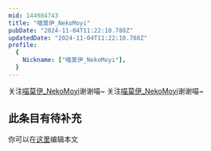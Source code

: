 ```yaml
---
mid: 144984743
title: "喵莫伊_NekoMoyi"
pubDate: "2024-11-04T11:22:10.788Z"
updatedDate: "2024-11-04T11:22:10.788Z"
profile:
  {
    Nickname: ["喵莫伊_NekoMoyi"],
  }
---
```


关注[喵莫伊_NekoMoyi](https://space.bilibili.com/144984743)谢谢喵~ 关注[喵莫伊_NekoMoyi](https://space.bilibili.com/144984743)谢谢喵~

## 此条目有待补充
你可以在[这里](https://github.com/Yuhanawa/VTuber.ICU-Content/edit/master/v/喵莫伊_NekoMoyi/index.md)编辑本文
